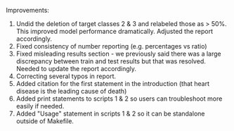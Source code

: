 Improvements:
1. Undid the deletion of target classes 2 & 3 and relabeled those as > 50%. This improved model performance dramatically. Adjusted the report accordingly.
2. Fixed consistency of number reporting (e.g. percentages vs ratio)
3. Fixed misleading results section - we previously said there was a large discrepancy between train and test results but that was resolved. Needed to update the report accordingly.
4. Correcting several typos in report.
5. Added citation for the first statement in the introduction (that heart disease is the leading cause of death)
6. Added print statements to scripts 1 & 2 so users can troubleshoot more easily if needed.
7. Added "Usage" statement in scripts 1 & 2 so it can be standalone outside of Makefile.